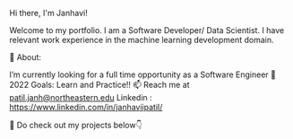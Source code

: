 Hi there, I'm Janhavi! 

Welcome to my portfolio. I am a Software Developer/ Data Scientist. I have relevant work experience in the machine learning development domain.

🧐 About:

 I’m currently looking for a full time opportunity as a Software Engineer 
🥅 2022 Goals: Learn and Practice!!
📫 Reach me at patil.janh@northeastern.edu
Linkedin : https://www.linkedin.com/in/janhaviipatil/

📌 Do check out my projects below👇

